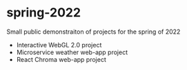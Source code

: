 # spring-2022
Small public demonstraiton of projects for the spring of 2022

- Interactive WebGL 2.0 project
- Microservice weather web-app project
- React Chroma web-app project